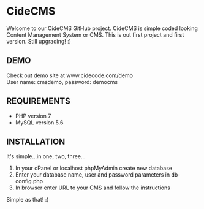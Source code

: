<h1>CideCMS</h1>

<p>Welcome to our CideCMS GitHub project. CideCMS is simple coded looking Content Management System or CMS. This is out first project and first version. Still upgrading! :)<p>

<h2>DEMO</h2>
Check out demo site at www.cidecode.com/demo<br>
User name: cmsdemo, password: democms

<h2>REQUIREMENTS</h2>

<ul>
<li>PHP version 7</li>
<li>MySQL version 5.6</li>
</ul>

<h2>INSTALLATION</h2>
It's simple...in one, two, three...

1) In your cPanel or localhost phpMyAdmin create new database
2) Enter your database name, user and password parameters in db-config.php
3) In browser enter URL to your CMS and follow the instructions

Simple as that! :)
